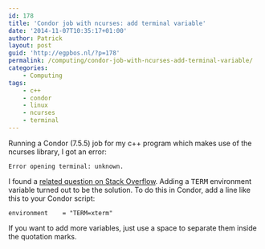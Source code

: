 ```yaml
---
id: 178
title: 'Condor job with ncurses: add terminal variable'
date: '2014-11-07T10:35:17+01:00'
author: Patrick
layout: post
guid: 'http://egpbos.nl/?p=178'
permalink: /computing/condor-job-with-ncurses-add-terminal-variable/
categories:
    - Computing
tags:
    - c++
    - condor
    - linux
    - ncurses
    - terminal
---
```


Running a Condor (7.5.5) job for my c++ program which makes use of the ncurses library, I got an error:

```
Error opening terminal: unknown.
```

I found a [related question on Stack Overflow](http://stackoverflow.com/questions/16234620/error-opening-terminal-unknown-when-trying-to-run-a-program-inside-eclipse). Adding a <tt>TERM</tt> environment variable turned out to be the solution. To do this in Condor, add a line like this to your Condor script:

```
environment    = "TERM=xterm"
```

If you want to add more variables, just use a space to separate them inside the quotation marks.